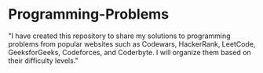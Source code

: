 # Programming-Problems 
"I have created this repository to share my solutions to programming problems from popular websites 
such as Codewars, HackerRank, LeetCode, GeeksforGeeks, Codeforces, and Coderbyte. I will organize them based on their difficulty levels."
